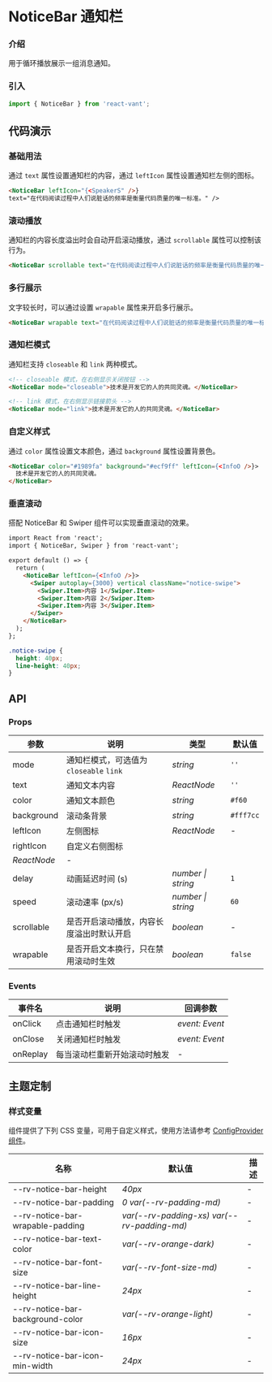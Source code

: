 # NoticeBar 通知栏

### 介绍

用于循环播放展示一组消息通知。

### 引入

```js
import { NoticeBar } from 'react-vant';
```

## 代码演示

### 基础用法

通过 `text` 属性设置通知栏的内容，通过 `leftIcon` 属性设置通知栏左侧的图标。

```html
<NoticeBar leftIcon="{<SpeakerS" />}
text="在代码阅读过程中人们说脏话的频率是衡量代码质量的唯一标准。" />
```

### 滚动播放

通知栏的内容长度溢出时会自动开启滚动播放，通过 `scrollable` 属性可以控制该行为。

```html
<NoticeBar scrollable text="在代码阅读过程中人们说脏话的频率是衡量代码质量的唯一标准。" />
```

### 多行展示

文字较长时，可以通过设置 `wrapable` 属性来开启多行展示。

```html
<NoticeBar wrapable text="在代码阅读过程中人们说脏话的频率是衡量代码质量的唯一标准。" />
```

### 通知栏模式

通知栏支持 `closeable` 和 `link` 两种模式。

```html
<!-- closeable 模式，在右侧显示关闭按钮 -->
<NoticeBar mode="closeable">技术是开发它的人的共同灵魂。</NoticeBar>

<!-- link 模式，在右侧显示链接箭头 -->
<NoticeBar mode="link">技术是开发它的人的共同灵魂。</NoticeBar>
```

### 自定义样式

通过 `color` 属性设置文本颜色，通过 `background` 属性设置背景色。

```html
<NoticeBar color="#1989fa" background="#ecf9ff" leftIcon={<InfoO />}>
  技术是开发它的人的共同灵魂。
</NoticeBar>
```

### 垂直滚动

搭配 NoticeBar 和 Swiper 组件可以实现垂直滚动的效果。

```html
import React from 'react';
import { NoticeBar, Swiper } from 'react-vant';

export default () => {
  return (
    <NoticeBar leftIcon={<InfoO />}>
      <Swiper autoplay={3000} vertical className="notice-swipe">
        <Swiper.Item>内容 1</Swiper.Item>
        <Swiper.Item>内容 2</Swiper.Item>
        <Swiper.Item>内容 3</Swiper.Item>
      </Swiper>
    </NoticeBar>
  );
};
```

```css
.notice-swipe {
  height: 40px;
  line-height: 40px;
}
```

## API

### Props

| 参数        | 说明                                     | 类型               | 默认值    |
| ----------- | ---------------------------------------- | ------------------ | --------- |
| mode        | 通知栏模式，可选值为 `closeable` `link`  | _string_           | `''`      |
| text        | 通知文本内容                             | _ReactNode_        | `''`      |
| color       | 通知文本颜色                             | _string_           | `#f60`    |
| background  | 滚动条背景                               | _string_           | `#fff7cc` |
| leftIcon    | 左侧图标                                 | _ReactNode_        | -         |
| rightIcon   | 自定义右侧图标                           |
| _ReactNode_ | -                                        |
| delay       | 动画延迟时间 (s)                         | _number \| string_ | `1`       |
| speed       | 滚动速率 (px/s)                          | _number \| string_ | `60`      |
| scrollable  | 是否开启滚动播放，内容长度溢出时默认开启 | _boolean_          | -         |
| wrapable    | 是否开启文本换行，只在禁用滚动时生效     | _boolean_          | `false`   |

### Events

| 事件名   | 说明                         | 回调参数       |
| -------- | ---------------------------- | -------------- |
| onClick  | 点击通知栏时触发             | _event: Event_ |
| onClose  | 关闭通知栏时触发             | _event: Event_ |
| onReplay | 每当滚动栏重新开始滚动时触发 | -              |

## 主题定制

### 样式变量

组件提供了下列 CSS 变量，可用于自定义样式，使用方法请参考 [ConfigProvider 组件](#/zh-CN/config-provider)。

| 名称                             | 默认值                                      | 描述 |
| -------------------------------- | ------------------------------------------- | ---- |
| --rv-notice-bar-height           | _40px_                                      | -    |
| --rv-notice-bar-padding          | _0 var(--rv-padding-md)_                    | -    |
| --rv-notice-bar-wrapable-padding | _var(--rv-padding-xs) var(--rv-padding-md)_ | -    |
| --rv-notice-bar-text-color       | _var(--rv-orange-dark)_                     | -    |
| --rv-notice-bar-font-size        | _var(--rv-font-size-md)_                    | -    |
| --rv-notice-bar-line-height      | _24px_                                      | -    |
| --rv-notice-bar-background-color | _var(--rv-orange-light)_                    | -    |
| --rv-notice-bar-icon-size        | _16px_                                      | -    |
| --rv-notice-bar-icon-min-width   | _24px_                                      | -    |
